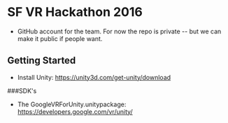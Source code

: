 # SF VR Hackathon 2016
- GitHub account for the team. For now the repo is private -- but we can make it public if people want.

## Getting Started
- Install Unity: https://unity3d.com/get-unity/download

###SDK's
- The GoogleVRForUnity.unitypackage: https://developers.google.com/vr/unity/
